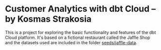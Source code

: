 # Customer Analytics with dbt Cloud – by Kosmas Strakosia

This is a project for exploring the basic functionality and features of the dbt Cloud platform. It's based on a fictional restaurant called the Jaffle Shop and the datasets used are included in the folder [seeds/jaffle-data](https://github.com/KosmasDev/dbt-task-jaffle-shop/tree/main/seeds/jaffle-data).
